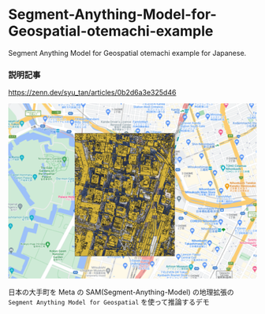 # Segment-Anything-Model-for-Geospatial-otemachi-example
Segment Anything Model for Geospatial otemachi example for Japanese.

### 説明記事
https://zenn.dev/syu_tan/articles/0b2d6a3e325d46

![demo image](./img.png)

日本の大手町を Meta の SAM(Segment-Anything-Model) の地理拡張の `Segment Anything Model for Geospatial` を使って推論するデモ


